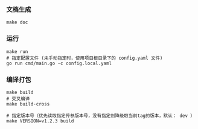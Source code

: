 

### 文档生成

```shell
make doc
```

### 运行
```shell
make run
# 指定配置文件 (未手动指定时，使用项目根目录下的 config.yaml 文件)
go run cmd/main.go -c config.local.yaml
```

### 编译打包
```shell
make build
# 交叉编译
make build-cross

# 指定版本号（优先读取指定传参版本号，没有指定则降级取当前tag的版本，默认： dev ）
make VERSION=v1.2.3 build
```